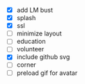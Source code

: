 - [x] add LM bust
- [x] splash
- [x] ssl
- [ ] minimize layout
- [ ] education
- [ ] volunteer
- [x] include github svg
- [ ] corner
- [ ] preload gif for avatar